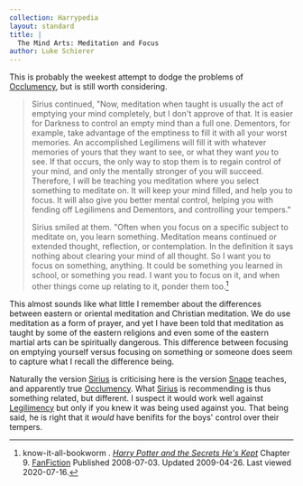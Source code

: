```yaml
---
collection: Harrypedia
layout: standard
title: |
  The Mind Arts: Meditation and Focus
author: Luke Schierer
---
```


This is probably the weekest attempt to dodge the problems of [Occlumency],
but is still worth considering.

> Sirius continued, "Now, meditation when taught is usually the act of
> emptying your mind completely, but I don't approve of that. It is easier for
> Darkness to control an empty mind than a full one. Dementors, for example,
> take advantage of the emptiness to fill it with all your worst memories. An
> accomplished Legilimens will fill it with whatever memories of yours that they
> want to see, or what they want _you_ to see. If that occurs, the only
> way to stop them is to regain control of your mind, and only the mentally
> stronger of you will succeed. Therefore, I will be teaching you meditation
> where you select something to meditate on. It will keep your mind filled, and
> help you to focus. It will also give you better mental control, helping you
> with fending off Legilimens and Dementors, and controlling your
> tempers."
>
> Sirius smiled at them. "Often when you focus on a specific
> subject to meditate on, you learn something. Meditation means continued or
> extended thought, reflection, or contemplation. In the definition it says
> nothing about clearing your mind of all thought. So I want you to focus on
> something, anything. It could be something you learned in school, or something
> you read. I want you to focus on it, and when other things come up relating to
> it, ponder them too.[^20200716-4]

This almost sounds like what little I remember about the differences between
eastern or oriental meditation and Christian meditation. We do use meditation
as a form of prayer, and yet I have been told that meditation as taught by some
of the eastern religions and even some of the eastern martial arts can be
spiritually dangerous. This difference between focusing on emptying yourself
versus focusing on something or someone does seem to capture what I recall the
difference being.

Naturally the version [Sirius][] is criticising here is the version [Snape][]
teaches, and apparently true [Occlumency]. What [Sirius][] is recommending is
thus something related, but different. I suspect it would work well against
[Legilimency][] but only if you knew it was being used against you. That
being said, he is right that it _would_ have benifits for the boys' control over
their tempers.

[Snape]: /Harrypedia/people/Snape/Severus/
[Sirius]: </Harrypedia/people/Black/Sirius III/>
[Legilimency]: /Harrypedia/magic/The_Mind_Arts/Legilimency/
[Occlumency]: /Harrypedia/magic/The_Mind_Arts/Occlumency/

[^20200716-4]:
    know-it-all-bookworm . _[Harry Potter and the Secrets He's
    Kept](https://www.fanfiction.net/s/4367211)_ Chapter 9.
    [FanFiction](https://www.fanfiction.net) Published 2008-07-03. Updated
    2009-04-26. Last viewed 2020-07-16.
